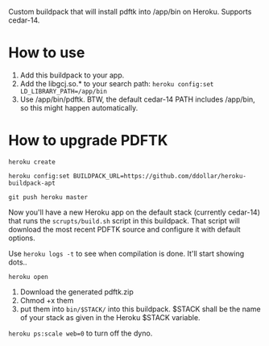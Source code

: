 Custom buildpack that will install pdftk into /app/bin on Heroku. Supports cedar-14.

# How to use

1. Add this buildpack to your app. 
2. Add the libgcj.so.* to your search path: `heroku config:set LD_LIBRARY_PATH=/app/bin`
3. Use /app/bin/pdftk. BTW, the default cedar-14 PATH includes /app/bin, so this might happen automatically.

# How to upgrade PDFTK

`heroku create`

`heroku config:set BUILDPACK_URL=https://github.com/ddollar/heroku-buildpack-apt`

`git push heroku master`

Now you'll have a new Heroku app on the default stack (currently cedar-14) that runs the `scrupts/build.sh` script in this buildpack. That script will download the most recent PDFTK source and configure it with default options.

Use `heroku logs -t` to see when compilation is done. It'll start showing dots..

`heroku open`

1. Download the generated pdftk.zip
2. Chmod +x them
3. put them into `bin/$STACK/` into this buildpack. $STACK shall be the name of your stack as given in the Heroku $STACK variable.

`heroku ps:scale web=0` to turn off the dyno.
